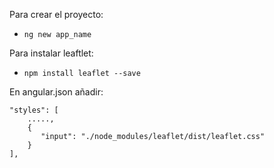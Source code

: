 Para crear el proyecto:
* `ng new app_name`

Para instalar leaftlet:
* `npm install leaflet --save`

En angular.json añadir:
```
"styles": [
	....., 
	{
	   "input": "./node_modules/leaflet/dist/leaflet.css"
	}
],
```